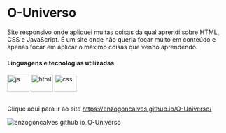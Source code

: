 # O-Universo

Site responsivo onde apliquei muitas coisas da qual aprendi sobre HTML, CSS e JavaScript. É um site onde não queria focar muito em conteúdo e apenas focar em aplicar o máximo coisas que venho aprendendo.

#### Linguagens e tecnologias utilizadas
<div>
<img width="50px" height="40" align="center" alt="js" src="https://cdn.jsdelivr.net/gh/devicons/devicon/icons/javascript/javascript-original.svg" />    
<img width="50px" height="40" align="center" alt="html" src="https://cdn.jsdelivr.net/gh/devicons/devicon/icons/css3/css3-original.svg" />  
<img width="50px" height="40" align="center" alt="css" src="https://cdn.jsdelivr.net/gh/devicons/devicon/icons/html5/html5-original.svg" />
</div> 

##


Clique aqui para ir ao site https://enzogoncalves.github.io/O-Universo/

![enzogoncalves github io_O-Universo](https://user-images.githubusercontent.com/75916483/139604555-3f8c795b-fb41-4b12-a001-5dfd91b01fdd.png)
